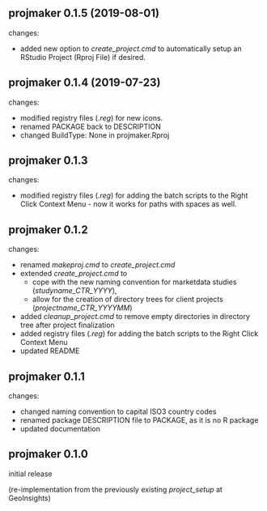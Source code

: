 ## projmaker 0.1.5 (2019-08-01)

changes: 
  - added new option to *create_project.cmd* to automatically setup an 
    RStudio Project (Rproj File) if desired.
  
## projmaker 0.1.4 (2019-07-23)

changes: 
  - modified registry files (*.reg*) for new icons. 
  - renamed PACKAGE back to DESCRIPTION
  - changed BuildType: None in projmaker.Rproj

## projmaker 0.1.3

changes: 
  - modified registry files (*.reg*) for adding the batch scripts to the
    Right Click Context Menu - now it works for paths with spaces as well.

## projmaker 0.1.2

changes: 
  - renamed *makeproj.cmd* to *create_project.cmd*
  - extended *create_project.cmd* to
    + cope with the new naming convention for marketdata studies (*studyname_CTR_YYYY*), 
    + allow for the creation of directory trees for client projects (*projectname_CTR_YYYYMM*)
  - added *cleanup_project.cmd* to remove empty directories in directory tree
    after project finalization
  - added registry files (*.reg*) for adding the batch scripts to the
    Right Click Context Menu
  - updated README

## projmaker 0.1.1

changes: 
  - changed naming convention to capital ISO3 country codes
  - renamed package DESCRIPTION file to PACKAGE, as it is no R package
  - updated documentation


## projmaker 0.1.0

initial release

(re-implementation from the previously existing *project_setup* at GeoInsights)


